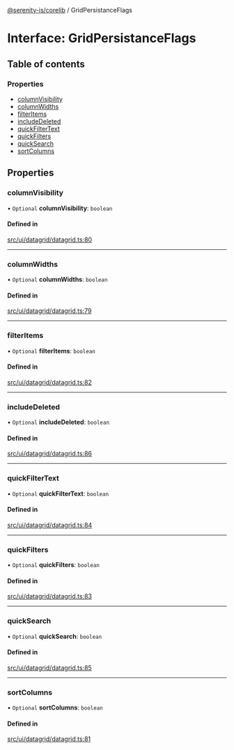 [@serenity-is/corelib](../README.md) / GridPersistanceFlags

# Interface: GridPersistanceFlags

## Table of contents

### Properties

- [columnVisibility](GridPersistanceFlags.md#columnvisibility)
- [columnWidths](GridPersistanceFlags.md#columnwidths)
- [filterItems](GridPersistanceFlags.md#filteritems)
- [includeDeleted](GridPersistanceFlags.md#includedeleted)
- [quickFilterText](GridPersistanceFlags.md#quickfiltertext)
- [quickFilters](GridPersistanceFlags.md#quickfilters)
- [quickSearch](GridPersistanceFlags.md#quicksearch)
- [sortColumns](GridPersistanceFlags.md#sortcolumns)

## Properties

### columnVisibility

• `Optional` **columnVisibility**: `boolean`

#### Defined in

[src/ui/datagrid/datagrid.ts:80](https://github.com/serenity-is/serenity/blob/master/packages/corelib/src/ui/datagrid/datagrid.ts#L80)

___

### columnWidths

• `Optional` **columnWidths**: `boolean`

#### Defined in

[src/ui/datagrid/datagrid.ts:79](https://github.com/serenity-is/serenity/blob/master/packages/corelib/src/ui/datagrid/datagrid.ts#L79)

___

### filterItems

• `Optional` **filterItems**: `boolean`

#### Defined in

[src/ui/datagrid/datagrid.ts:82](https://github.com/serenity-is/serenity/blob/master/packages/corelib/src/ui/datagrid/datagrid.ts#L82)

___

### includeDeleted

• `Optional` **includeDeleted**: `boolean`

#### Defined in

[src/ui/datagrid/datagrid.ts:86](https://github.com/serenity-is/serenity/blob/master/packages/corelib/src/ui/datagrid/datagrid.ts#L86)

___

### quickFilterText

• `Optional` **quickFilterText**: `boolean`

#### Defined in

[src/ui/datagrid/datagrid.ts:84](https://github.com/serenity-is/serenity/blob/master/packages/corelib/src/ui/datagrid/datagrid.ts#L84)

___

### quickFilters

• `Optional` **quickFilters**: `boolean`

#### Defined in

[src/ui/datagrid/datagrid.ts:83](https://github.com/serenity-is/serenity/blob/master/packages/corelib/src/ui/datagrid/datagrid.ts#L83)

___

### quickSearch

• `Optional` **quickSearch**: `boolean`

#### Defined in

[src/ui/datagrid/datagrid.ts:85](https://github.com/serenity-is/serenity/blob/master/packages/corelib/src/ui/datagrid/datagrid.ts#L85)

___

### sortColumns

• `Optional` **sortColumns**: `boolean`

#### Defined in

[src/ui/datagrid/datagrid.ts:81](https://github.com/serenity-is/serenity/blob/master/packages/corelib/src/ui/datagrid/datagrid.ts#L81)
